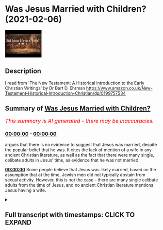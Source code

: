 # Was Jesus Married with Children? (2021-02-06)

![alt Was Jesus Married with Children?](6uiAfPQIo_o.jpg "Was Jesus Married with Children?")

## Description

I read from 'The New Testament: A Historical Introduction to the Early Christian Writings' by Dr Bart D. Ehrman https://www.amazon.co.uk/New-Testament-Historical-Introduction-Christian/dp/0199757534

## Summary of [Was Jesus Married with Children?](https://www.youtube.com/watch?v=6uiAfPQIo_o)


*<span style="color:red; font-size:125%">This summary is AI generated - there may be inaccuracies</span>. [](/)*

### [00:00:00](https://www.youtube.com/watch?v=6uiAfPQIo_o&t=0) - [00:00:00](https://www.youtube.com/watch?v=6uiAfPQIo_o&t=0)

 argues that there is no evidence to suggest that Jesus was married, despite the popular belief that he was. It cites the lack of mention of a wife in any ancient Christian literature, as well as the fact that there were many single, celibate adults in Jesus' time, as evidence that he was not married.

**[00:00:00](https://www.youtube.com/watch?v=6uiAfPQIo_o&t=0)** Some people believe that Jesus was likely married, based on the assumption that at the time, Jewish men did not typically abstain from sexual activity. However, this is not the case - there are many single celibate adults from the time of Jesus, and no ancient Christian literature mentions Jesus having a wife.

<details><summary><h2>Full transcript with timestamps: CLICK TO EXPAND</h2></summary>

[0:00:01](https://youtu.be/6uiAfPQIo_o?t=1) was jesus married with children ? because of 
several bestseller books such as the 1980s    
[0:00:08](https://youtu.be/6uiAfPQIo_o?t=8) classic "holy blood holy grail" and the best-selling 
book of modern times "the da vinci code" . many people    
[0:00:16](https://youtu.be/6uiAfPQIo_o?t=16) have begun to think that jesus was probably 
married with at least one child is this true ?  
[0:00:24](https://youtu.be/6uiAfPQIo_o?t=24) for an answer to that question i turn to "THE NEW 
TESTAMENT a historical introduction to the early    
[0:00:30](https://youtu.be/6uiAfPQIo_o?t=30) christian writings" fifth edition by professor Bart 
Ehrman who has written quite a bit on this actually    
[0:00:36](https://youtu.be/6uiAfPQIo_o?t=36) and he gives us his view and he says : one of 
the major arguments in favor of this view is    
[0:00:45](https://youtu.be/6uiAfPQIo_o?t=45) that allegedly jewish men at the time were always 
married and bachelorhood was virtually unheard of .    
[0:00:54](https://youtu.be/6uiAfPQIo_o?t=54) unfortunately this is not the true at all . we know 
of numerous single celibate adult men from the    
[0:01:02](https://youtu.be/6uiAfPQIo_o?t=62) time of jesus for example the authors of the dead 
sea scrolls (these are known as the essenes) before    
[0:01:09](https://youtu.be/6uiAfPQIo_o?t=69) jesus and afterwards people such as the apostle 
paul . what is striking is that both the essenes    
[0:01:18](https://youtu.be/6uiAfPQIo_o?t=78) and paul were apocalyptic jews expecting the end 
of all things to soon arrive . for them the imminent    
[0:01:26](https://youtu.be/6uiAfPQIo_o?t=86) arrival of the kingdom was the best argument 
against getting married and being tied down to    
[0:01:32](https://youtu.be/6uiAfPQIo_o?t=92) social obligations in the present age . this age 
is soon to end . jesus was also an apocalyptic jew    
[0:01:42](https://youtu.be/6uiAfPQIo_o?t=102) there is nothing at all implausible 
about him being single and celibate .  
[0:01:49](https://youtu.be/6uiAfPQIo_o?t=109) in addition , it is important to point out that in 
none of our gospels there is ever a reference not    
[0:01:55](https://youtu.be/6uiAfPQIo_o?t=115) even one reference to jesus being married . this is 
true not only of the gospels of matthew , mark , luke    
[0:02:03](https://youtu.be/6uiAfPQIo_o?t=123) and john ; it is true of every gospel that exists 
from the ancient world the gospels of philip , mary ,  
[0:02:12](https://youtu.be/6uiAfPQIo_o?t=132) thomas , peter , judas and on and on . and these are 
some of the books that are still available to be    
[0:02:22](https://youtu.be/6uiAfPQIo_o?t=142) read today in the description there . and not 
only the gospels in fact no ancient christian    
[0:02:29](https://youtu.be/6uiAfPQIo_o?t=149) literature of any kind whatsoever is there any 
reference to jesus having a wife . it should be    
[0:02:36](https://youtu.be/6uiAfPQIo_o?t=156) pointed out that the authors of these books had 
no qualms about mentioning his other relatives his    
[0:02:43](https://youtu.be/6uiAfPQIo_o?t=163) father , his mother , his brothers , his sisters are all 
named . if he had a wife why would she not be named .  
[0:02:53](https://youtu.be/6uiAfPQIo_o?t=173) in light of the fact that there is not a 
shred of evidence that jesus was married   
[0:02:59](https://youtu.be/6uiAfPQIo_o?t=179) and that we know of other apocalyptic 
jews like him who are not married    
[0:03:04](https://youtu.be/6uiAfPQIo_o?t=184) it is very difficult to think of solid 
grounds for thinking jesus was married .  
[0:03:11](https://youtu.be/6uiAfPQIo_o?t=191) and in fact there are reasons for thinking that 
he was not . in an argument that he had with the    
[0:03:17](https://youtu.be/6uiAfPQIo_o?t=197) sadducees . if you can read this in mark's 
gospel chapter 12 verses 18 to 27 . jesus   
[0:03:25](https://youtu.be/6uiAfPQIo_o?t=205) indicates that in the coming kingdom , there will 
be no marriage moreover throughout his ministry    
[0:03:33](https://youtu.be/6uiAfPQIo_o?t=213) he insisted that his followers begin adopting 
the ways of the kingdom in the present .  
[0:03:41](https://youtu.be/6uiAfPQIo_o?t=221) if people were not to be married then and jesus 
and his followers were trying to live the life of    
[0:03:47](https://youtu.be/6uiAfPQIo_o?t=227) the kingdom now . that it makes best sense that he 
was already trying to live the life of the angels    
[0:03:55](https://youtu.be/6uiAfPQIo_o?t=235) not married but single and celibate . end 
quote . what do you think ? till next time .  

</details>
